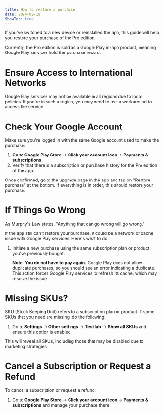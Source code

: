 ```yaml
---
title: How to restore a purchase
date: 2024-09-18
ShowToc: true
---
```


If you've switched to a new device or reinstalled the app, this guide will help you restore your purchase of the Pro edition.

Currently, the Pro edition is sold as a Google Play in-app product, meaning Google Play services hold the purchase record.

# Ensure Access to International Networks

Google Play services may not be available in all regions due to local policies. If you're in such a region, you may need to use a workaround to access the service.

# Check Your Google Account

Make sure you're logged in with the same Google account used to make the purchase:

1. **Go to Google Play Store** -> **Click your account icon** -> **Payments & subscriptions.**  
2. Verify that there is a subscription or purchase history for the Pro edition of the app.

Once confirmed, go to the upgrade page in the app and tap on "Restore purchase" at the bottom. If everything is in order, this should restore your purchase.

# If Things Go Wrong

As Murphy's Law states, "Anything that can go wrong will go wrong."

If the app still can't restore your purchase, it could be a network or cache issue with Google Play services. Here's what to do:

1. Initiate a new purchase using the same subscription plan or product you've previously bought.

   **Note:** **You do not have to pay again.** Google Play does not allow duplicate purchases, so you should see an error indicating a duplicate. This action forces Google Play services to refresh its cache, which may resolve the issue.

# Missing SKUs?

SKU (Stock Keeping Unit) refers to a subscription plan or product. If some SKUs that you need are missing, do the following:

1. Go to **Settings** -> **Other settings** -> **Test lab** -> **Show all SKUs** and ensure this option is enabled.
   
This will reveal all SKUs, including those that may be disabled due to marketing strategies.

# Cancel a Subscription or Request a Refund

To cancel a subscription or request a refund:

1. Go to **Google Play Store** -> **Click your account icon** -> **Payments & subscriptions** and manage your purchase there.
